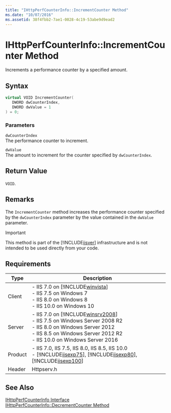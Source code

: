 ```yaml
---
title: "IHttpPerfCounterInfo::IncrementCounter Method"
ms.date: "10/07/2016"
ms.assetid: 38f4fbb2-7ae1-0028-4c19-53abe9d9ead2
---
```

# IHttpPerfCounterInfo::IncrementCounter Method
Increments a performance counter by a specified amount.  
  
## Syntax  
  
```cpp  
virtual VOID IncrementCounter(  
   DWORD dwCounterIndex,  
   DWORD dwValue = 1  
) = 0;  
```  
  
### Parameters  
 `dwCounterIndex`  
 The performance counter to increment.  
  
 `dwValue`  
 The amount to increment for the counter specified by `dwCounterIndex`.  
  
## Return Value  
 `VOID`.  
  
## Remarks  
 The `IncrementCounter` method increases the performance counter specified by the `dwCounterIndex` parameter by the value contained in the `dwValue` parameter.  
  
> [!IMPORTANT]
>  This method is part of the [!INCLUDE[iisver](../../wmi-provider/includes/iisver-md.md)] infrastructure and is not intended to be used directly from your code.  
  
## Requirements  
  
|Type|Description|  
|----------|-----------------|  
|Client|-   IIS 7.0 on [!INCLUDE[winvista](../../wmi-provider/includes/winvista-md.md)]<br />-   IIS 7.5 on Windows 7<br />-   IIS 8.0 on Windows 8<br />-   IIS 10.0 on Windows 10|  
|Server|-   IIS 7.0 on [!INCLUDE[winsrv2008](../../wmi-provider/includes/winsrv2008-md.md)]<br />-   IIS 7.5 on Windows Server 2008 R2<br />-   IIS 8.0 on Windows Server 2012<br />-   IIS 8.5 on Windows Server 2012 R2<br />-   IIS 10.0 on Windows Server 2016|  
|Product|-   IIS 7.0, IIS 7.5, IIS 8.0, IIS 8.5, IIS 10.0<br />-   [!INCLUDE[iisexp75](../../web-development-reference/native-code-api-reference/includes/iisexp75-md.md)], [!INCLUDE[iisexp80](../../web-development-reference/native-code-api-reference/includes/iisexp80-md.md)], [!INCLUDE[iisexp100](../../web-development-reference/native-code-api-reference/includes/iisexp100-md.md)]|  
|Header|Httpserv.h|  
  
## See Also  
 [IHttpPerfCounterInfo Interface](../../web-development-reference/native-code-api-reference/ihttpperfcounterinfo-interface.md)   
 [IHttpPerfCounterInfo::DecrementCounter Method](../../web-development-reference/native-code-api-reference/ihttpperfcounterinfo-decrementcounter-method.md)